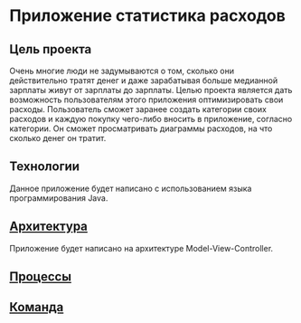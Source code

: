# Приложение статистика расходов
## Цель проекта

Очень многие люди не задумываются о том, сколько они действительно тратят денег и даже зарабатывая больше медианной зарплаты живут от зарплаты до зарплаты. Целью проекта является дать возможность пользователям этого приложения оптимизировать свои расходы. Пользователь сможет заранее создать категории своих расходов и каждую покупку чего-либо вносить в приложение, согласно категории. Он сможет просматривать диаграммы расходов, на что сколько денег он тратит.

## Технологии

Данное приложение будет написано с использованием языка программирования Java.

## [Архитектура](docs/architecture.md)

Приложение будет написано на архитектуре Model-View-Controller.

## [Процессы](docs/process.md)

## [Команда](docs/team.md)
